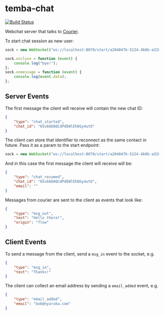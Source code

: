 # temba-chat

[![Build Status](https://github.com/nyaruka/temba-chat/workflows/CI/badge.svg)](https://github.com/nyaruka/temba-chat/actions?query=workflow%3ACI) 

Webchat server that talks to [Courier](https://github.com/nyaruka/courier/).

To start chat session as new user:

```javascript
sock = new WebSocket("ws://localhost:8070/start/a204047b-5224-4b8b-a328-08a538f1b3cb/");

sock.onclose = function (event) {
    console.log("bye!");
};
sock.onmessage = function (event) {
    console.log(event.data);
};
```

## Server Events

The first message the client will receive will contain the new chat ID: 

```json
{
    "type": "chat_started",
    "chat_id": "65vbbDAQCdPdEWlEhDGy4utO"
}
```

The client can store that identifier to reconnect as the same contact in future. Pass it as a param to the start endpoint:

```javascript
sock = new WebSocket("ws://localhost:8070/start/a204047b-5224-4b8b-a328-08a538f1b3cb/?chat_id=65vbbDAQCdPdEWlEhDGy4utO")
```

And in this case the first message the client will receive will be:

```json
{
    "type": "chat_resumed",
    "chat_id": "65vbbDAQCdPdEWlEhDGy4utO",
    "email": ""
}
```

Messages from courier are sent to the client as events that look like:

```json
{
    "type": "msg_out",
    "text": "Hello there!",
    "origin": "flow"
}
```

## Client Events

To send a message from the client, send a `msg_in` event to the socket, e.g.

```json
{
    "type": "msg_in", 
    "text": "Thanks!"
}
```

The client can collect an email address by sending a `email_added` event, e.g.

```json
{
    "type": "email_added", 
    "email": "bob@nyaruka.com"
}
```


